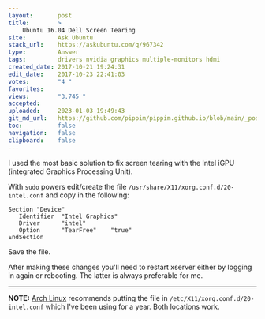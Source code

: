```yaml
---
layout:       post
title:        >
    Ubuntu 16.04 Dell Screen Tearing
site:         Ask Ubuntu
stack_url:    https://askubuntu.com/q/967342
type:         Answer
tags:         drivers nvidia graphics multiple-monitors hdmi
created_date: 2017-10-21 19:24:31
edit_date:    2017-10-23 22:41:03
votes:        "4 "
favorites:    
views:        "3,745 "
accepted:     
uploaded:     2023-01-03 19:49:43
git_md_url:   https://github.com/pippim/pippim.github.io/blob/main/_posts/2017/2017-10-21-Ubuntu-16.04-Dell-Screen-Tearing.md
toc:          false
navigation:   false
clipboard:    false
---
```


I used the most basic solution to fix screen tearing with the Intel iGPU (integrated Graphics Processing Unit).

With `sudo` powers edit/create the file `/usr/share/X11/xorg.conf.d/20-intel.conf` and copy in the following:

``` 
Section "Device"
   Identifier  "Intel Graphics"
   Driver      "intel"
   Option      "TearFree"    "true"
EndSection
```

Save the file.

After making these changes you'll need to restart xserver either by logging in again or rebooting. The latter is always preferable for me.


----------

**NOTE:** [Arch Linux][1] recommends putting the file in `/etc/X11/xorg.conf.d/20-intel.conf` which I've been using for a year. Both locations work.


  [1]: https://wiki.archlinux.org/index.php/intel_graphics
